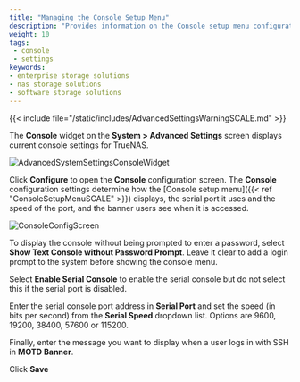 ```yaml
---
title: "Managing the Console Setup Menu"
description: "Provides information on the Console setup menu configuration settings including the serial port, port speed, password protection, and the banner users see."
weight: 10
tags:
 - console
 - settings
keywords:
- enterprise storage solutions
- nas storage solutions
- software storage solutions
---
```


{{< include file="/static/includes/AdvancedSettingsWarningSCALE.md" >}}

The **Console** widget on the **System > Advanced Settings** screen displays current console settings for TrueNAS.

![AdvancedSystemSettingsConsoleWidget](/images/SCALE/SystemSettings/AdvancedSystemSettingsConsoleWidget.png "TrueNAS Advanced Settings Console Widget")

Click **Configure** to open the **Console** configuration screen. The **Console** configuration settings determine how the [Console setup menu]({{< ref "ConsoleSetupMenuSCALE" >}}) displays, the serial port it uses and the speed of the port, and the banner users see when it is accessed.

![ConsoleConfigScreen](/images/SCALE/SystemSettings/ConsoleConfigScreen.png "TrueNAS Console Settings Screen")

To display the console without being prompted to enter a password, select **Show Text Console without Password Prompt**. Leave it clear to add a login prompt to the system before showing the console menu.

Select **Enable Serial Console** to enable the serial console but do not select this if the serial port is disabled.

Enter the serial console port address in **Serial Port** and set the speed (in bits per second) from the **Serial Speed** dropdown list. Options are 9600, 19200, 38400, 57600 or 115200.

Finally, enter the message you want to display when a user logs in with SSH in **MOTD Banner**.

Click **Save**
